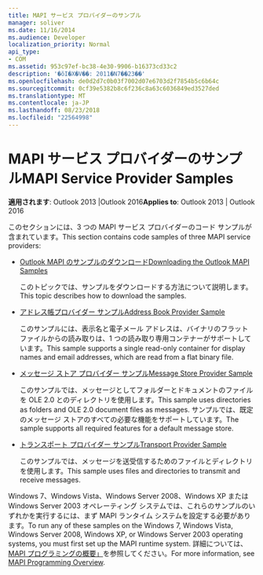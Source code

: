 ```yaml
---
title: MAPI サービス プロバイダーのサンプル
manager: soliver
ms.date: 11/16/2014
ms.audience: Developer
localization_priority: Normal
api_type:
- COM
ms.assetid: 953c97ef-bc38-4e30-9906-b16373cd33c2
description: '�ŏI�X�V��: 2011�N7��23��'
ms.openlocfilehash: de0d2d7c0b03f7002d07e6703d2f7854b5c6b64c
ms.sourcegitcommit: 0cf39e5382b8c6f236c8a63c6036849ed3527ded
ms.translationtype: MT
ms.contentlocale: ja-JP
ms.lasthandoff: 08/23/2018
ms.locfileid: "22564998"
---
```

# <a name="mapi-service-provider-samples"></a><span data-ttu-id="0e538-103">MAPI サービス プロバイダーのサンプル</span><span class="sxs-lookup"><span data-stu-id="0e538-103">MAPI Service Provider Samples</span></span>

  
  
<span data-ttu-id="0e538-104">**適用されます**: Outlook 2013 |Outlook 2016</span><span class="sxs-lookup"><span data-stu-id="0e538-104">**Applies to**: Outlook 2013 | Outlook 2016</span></span> 
  
<span data-ttu-id="0e538-105">このセクションには、3 つの MAPI サービス プロバイダーのコード サンプルが含まれています。</span><span class="sxs-lookup"><span data-stu-id="0e538-105">This section contains code samples of three MAPI service providers:</span></span>
  
- [<span data-ttu-id="0e538-106">Outlook MAPI のサンプルのダウンロード</span><span class="sxs-lookup"><span data-stu-id="0e538-106">Downloading the Outlook MAPI Samples</span></span>](downloading-the-outlook-mapi-samples.md)
    
    <span data-ttu-id="0e538-107">このトピックでは、サンプルをダウンロードする方法について説明します。</span><span class="sxs-lookup"><span data-stu-id="0e538-107">This topic describes how to download the samples.</span></span>
    
- [<span data-ttu-id="0e538-108">アドレス帳プロバイダー サンプル</span><span class="sxs-lookup"><span data-stu-id="0e538-108">Address Book Provider Sample</span></span>](address-book-provider-sample.md)
    
    <span data-ttu-id="0e538-109">このサンプルには、表示名と電子メール アドレスは、バイナリのフラット ファイルからの読み取りは、1 つの読み取り専用コンテナーがサポートしています。</span><span class="sxs-lookup"><span data-stu-id="0e538-109">This sample supports a single read-only container for display names and email addresses, which are read from a flat binary file.</span></span>
    
- [<span data-ttu-id="0e538-110">メッセージ ストア プロバイダー サンプル</span><span class="sxs-lookup"><span data-stu-id="0e538-110">Message Store Provider Sample</span></span>](message-store-provider-sample.md)
    
    <span data-ttu-id="0e538-111">このサンプルでは、メッセージとしてフォルダーとドキュメントのファイルを OLE 2.0 とのディレクトリを使用します。</span><span class="sxs-lookup"><span data-stu-id="0e538-111">This sample uses directories as folders and OLE 2.0 document files as messages.</span></span> <span data-ttu-id="0e538-112">サンプルでは、既定のメッセージ ストアのすべての必要な機能をサポートしています。</span><span class="sxs-lookup"><span data-stu-id="0e538-112">The sample supports all required features for a default message store.</span></span>
    
- [<span data-ttu-id="0e538-113">トランスポート プロバイダー サンプル</span><span class="sxs-lookup"><span data-stu-id="0e538-113">Transport Provider Sample</span></span>](transport-provider-sample.md)
    
    <span data-ttu-id="0e538-114">このサンプルでは、メッセージを送受信するためのファイルとディレクトリを使用します。</span><span class="sxs-lookup"><span data-stu-id="0e538-114">This sample uses files and directories to transmit and receive messages.</span></span>
    
<span data-ttu-id="0e538-115">Windows 7、Windows Vista、Windows Server 2008、Windows XP または Windows Server 2003 オペレーティング システムでは、これらのサンプルのいずれかを実行するには、まず MAPI ランタイム システムを設定する必要があります。</span><span class="sxs-lookup"><span data-stu-id="0e538-115">To run any of these samples on the Windows 7, Windows Vista, Windows Server 2008, Windows XP, or Windows Server 2003 operating systems, you must first set up the MAPI runtime system.</span></span> <span data-ttu-id="0e538-116">詳細については、 [MAPI プログラミングの概要」](mapi-programming-overview.md)を参照してください。</span><span class="sxs-lookup"><span data-stu-id="0e538-116">For more information, see [MAPI Programming Overview](mapi-programming-overview.md).</span></span>
  

